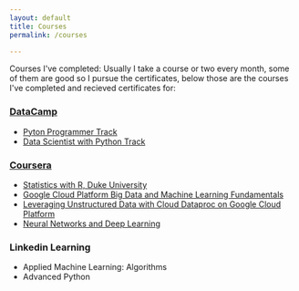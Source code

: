 ```yaml
---
layout: default
title: Courses
permalink: /courses

---
```

Courses I've completed:
Usually I take a course or two every month, some of them are good so I pursue the certificates, below those are the courses I've completed and recieved certificates for:

### <a href="https://www.datacamp.com/profile/AhmedOmarEissa" target="_blank">DataCamp</a>
*   <a href="https://www.datacamp.com/statement-of-accomplishment/track/e3128c11c37bca473a1381ce98534f870d2e2fcb" target="_blank">Pyton Programmer Track</a>
*   <a href="https://www.datacamp.com/statement-of-accomplishment/track/5d9be18ebdd04e25d505266209b624dacdcc25f9" target="_blank">Data Scientist with Python Track</a>

### <a href="https://www.coursera.org/user/ebc9eb92fc4ad4e77d189aba09d69412" target="_blank">Coursera</a>
*   <a href="https://www.coursera.org/account/accomplishments/specialization/7J3N5ACVY8RH" target="_blank">Statistics with R, Duke University</a>
*   <a href="https://www.coursera.org/account/accomplishments/records/6Y9KCEEBZCF3" target="_blank">Google Cloud Platform Big Data and Machine Learning Fundamentals</a>
*  <a href="https://www.coursera.org/account/accomplishments/records/Q9HZ97MA3U8E" target="_blank">Leveraging Unstructured Data with Cloud Dataproc on Google Cloud Platform</a>
*   <a href="https://www.coursera.org/account/accomplishments/records/7H4S89WBJMZT" target="_blank">Neural Networks and Deep Learning</a>

### Linkedin Learning
*   Applied Machine Learning: Algorithms
*   Advanced Python

